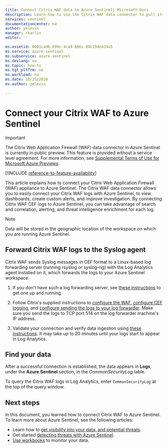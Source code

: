 ```yaml
---
title: Connect Citrix WAF data to Azure Sentinel| Microsoft Docs
description: Learn how to use the Citrix WAF data connector to pull its logs into Azure Sentinel. View Citrix WAF data in workbooks, create alerts, and improve investigation.
services: sentinel
documentationcenter: na
author: yelevin
manager: rkarlin
editor: ''

ms.assetid: 0001cad6-699c-4ca9-b66c-80c194e439a5
ms.service: azure-sentinel
ms.subservice: azure-sentinel
ms.devlang: na
ms.topic: how-to
ms.tgt_pltfrm: na
ms.workload: na
ms.date: 10/25/2020
ms.author: yelevin

---
```


# Connect your Citrix WAF to Azure Sentinel

> [!IMPORTANT]
> The Citrix Web Application Firewall (WAF) data connector in Azure Sentinel is currently in public preview. This feature is provided without a service level agreement. For more information, see [Supplemental Terms of Use for Microsoft Azure Previews](https://azure.microsoft.com/support/legal/preview-supplemental-terms/).

[!INCLUDE [reference-to-feature-availability](includes/reference-to-feature-availability.md)]

This article explains how to connect your Citrix Web Application Firewall (WAF) appliance to Azure Sentinel. The Citrix WAF data connector allows you to easily connect your Citrix WAF logs with Azure Sentinel, to view dashboards, create custom alerts, and improve investigation. By connecting Citrix WAF CEF logs to Azure Sentinel, you can take advantage of search and correlation, alerting, and threat intelligence enrichment for each log.

> [!NOTE]
> Data will be stored in the geographic location of the workspace on which you are running Azure Sentinel.

## Forward Citrix WAF logs to the Syslog agent  

Citrix WAF sends Syslog messages in CEF format to a Linux-based log forwarding server (running rsyslog or syslog-ng) with the Log Analytics agent installed on it, which forwards the logs to your Azure Sentinel workspace.

1. If you don't have such a log forwarding server, see [these instructions](connect-cef-agent.md) to get one up and running.

1. Follow Citrix's supplied instructions to [configure the WAF](https://support.citrix.com/article/CTX234174), [configure CEF logging](https://support.citrix.com/article/CTX136146), and [configure sending the logs to your log forwarder](https://docs.citrix.com/en-us/citrix-adc/13/system/audit-logging/configuring-audit-logging.html). Make sure you send the logs to TCP port 514 on the log forwarder machine's IP address.

1. Validate your connection and verify data ingestion using [these instructions](connect-cef-verify.md). It may take up to 20 minutes until your logs start to appear in Log Analytics.

## Find your data

After a successful connection is established, the data appears in **Logs**, under the **Azure Sentinel** section, in the *CommonSecurityLog* table.

To query the Citrix WAF logs in Log Analytics, enter `CommonSecurityLog` at the top of the query window.

## Next steps

In this document, you learned how to connect Citrix WAF to Azure Sentinel. To learn more about Azure Sentinel, see the following articles:
- Learn how to [get visibility into your data, and potential threats](get-visibility.md).
- Get started [detecting threats with Azure Sentinel](detect-threats-built-in.md).
- [Use workbooks](monitor-your-data.md) to monitor your data.